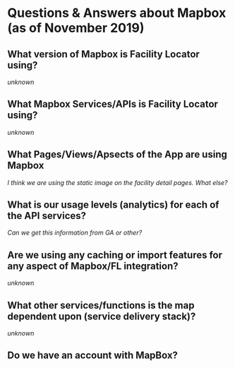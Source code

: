 # Questions & Answers about Mapbox (as of November 2019)

## What version of Mapbox is Facility Locator using?
_unknown_

## What Mapbox Services/APIs is Facility Locator using?
_unknown_

## What Pages/Views/Apsects of the App are using Mapbox
_I think we are using the static image on the facility detail pages. What else?_

## What is our usage levels (analytics) for each of the API services?
_Can we get this information from GA or other?_

## Are we using any caching or import features for any aspect of Mapbox/FL integration?
_unknown_

## What other services/functions is the map dependent upon (service delivery stack)?
_unknown_

## Do we have an account with MapBox?
